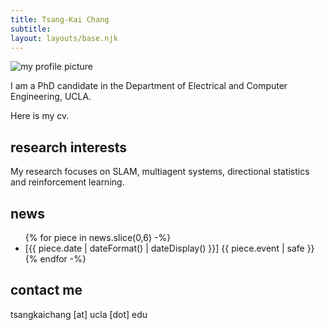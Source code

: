 ```yaml
---
title: Tsang-Kai Chang
subtitle: 
layout: layouts/base.njk
---
```


<div class="image-cropper">
    <img src="/images/profile-pic.png" alt="my profile picture" class="profile-pic">
</div>


I am a PhD candidate in the Department of Electrical and Computer Engineering, UCLA.

Here is my cv.

## research interests

My research focuses on SLAM, multiagent systems, directional statistics and reinforcement learning.


<!--
<ul class="feature-icons">
    <li class="far fa-eye">SLAM</li>
    <li class="far fa-comments">reinforcement learning</li>
    <li class="far fa-map">navigation</li>    
    <li class="fas fa-kiwi-bird">localization in brains</li>
    <li class="fas fa-users">multirobot/multiagent systems</li>
</ul>
-->

## news

<ul class="listing">
    {% for piece in news.slice(0,6) -%}
    <li>
        [{{ piece.date  | dateFormat() | dateDisplay() }}] 
          {{ piece.event | safe }}
    </li>
    {% endfor -%}
</ul>


## contact me

tsangkaichang [at] ucla [dot] edu